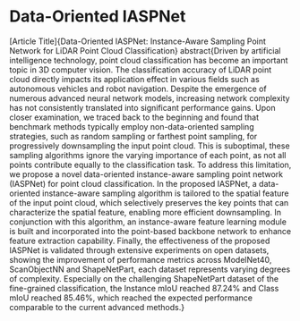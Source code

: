 # Data-Oriented IASPNet
[Article Title]{Data-Oriented IASPNet: Instance-Aware Sampling Point Network for LiDAR Point Cloud Classification}
abstract{Driven by artificial intelligence technology, point cloud classification has become an important topic in 3D computer vision. The classification accuracy of LiDAR point cloud directly impacts its application effect in various fields such as autonomous vehicles and robot navigation. Despite the emergence of numerous advanced neural network models, increasing network complexity has not consistently translated into significant performance gains. Upon closer examination, we traced back to the beginning and found that benchmark methods typically employ non-data-oriented sampling strategies, such as random sampling or farthest point sampling, for progressively downsampling the input point cloud. This is suboptimal, these sampling algorithms ignore the varying importance of each point, as not all points contribute equally to the classification task. To address this limitation, we propose a novel data-oriented instance-aware sampling point network (IASPNet) for point cloud classification. 
In the proposed IASPNet, a data-oriented instance-aware sampling algorithm is tailored to the spatial feature of the input point cloud, which selectively preserves the key points that can characterize the spatial feature, enabling more efficient downsampling. In conjunction with this algorithm, an instance-aware feature learning module is built and incorporated into the point-based backbone network to enhance feature extraction capability. 
Finally, the effectiveness of the proposed IASPNet is validated through extensive experiments on open datasets, showing the improvement of performance metrics across ModelNet40, ScanObjectNN and ShapeNetPart, each dataset represents varying degrees of complexity. Especially on the challenging ShapeNetPart dataset of the fine-grained classification, the Instance mIoU reached 87.24\% and Class mIoU reached 85.46\%, which reached the expected performance comparable to the current advanced methods.}
